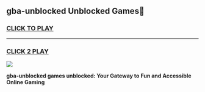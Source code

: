 
## gba-unblocked Unblocked Games👋
<h3>
<a href="https://news.freeplayer.one?title=gba-unblocked&ref=16F">CLICK TO PLAY</a></h3>
<hr>

<h3>
<a href="https://news.freeplayer.one?title=gba-unblocked&ref=16F">CLICK 2 PLAY</a>
  
</h3>

<a href="https://news.freeplayer.one?title=gba-unblocked&ref=16F/"><img src="https://clearcache.store/games.png"></a>


**gba-unblocked games unblocked: Your Gateway to Fun and Accessible Online Gaming**
